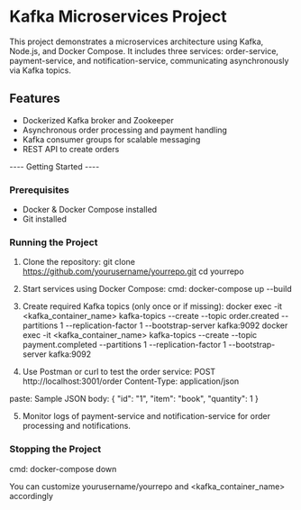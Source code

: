 # Kafka Microservices Project

This project demonstrates a microservices architecture using Kafka, Node.js, and Docker Compose. It includes three services: order-service, payment-service, and notification-service, communicating asynchronously via Kafka topics.

## Features

- Dockerized Kafka broker and Zookeeper
- Asynchronous order processing and payment handling
- Kafka consumer groups for scalable messaging
- REST API to create orders

---- Getting Started ----

### Prerequisites

- Docker & Docker Compose installed
- Git installed

### Running the Project

1. Clone the repository:
git clone https://github.com/yourusername/yourrepo.git
cd yourrepo

2. Start services using Docker Compose:
cmd: docker-compose up --build

3. Create required Kafka topics (only once or if missing):
docker exec -it <kafka_container_name> kafka-topics --create --topic order.created --partitions 1 --replication-factor 1 --bootstrap-server kafka:9092
docker exec -it <kafka_container_name> kafka-topics --create --topic payment.completed --partitions 1 --replication-factor 1 --bootstrap-server kafka:9092

4. Use Postman or curl to test the order service:
POST http://localhost:3001/order
Content-Type: application/json

paste:
Sample JSON body:
{
"id": "1",
"item": "book",
"quantity": 1
}

5. Monitor logs of payment-service and notification-service for order processing and notifications.

### Stopping the Project

cmd: docker-compose down

You can customize yourusername/yourrepo and <kafka_container_name> accordingly
